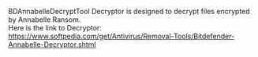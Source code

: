 BDAnnabelleDecryptTool Decryptor is designed to decrypt files encrypted by Annabelle Ransom.\
Here is the link to Decryptor:\
https://www.softpedia.com/get/Antivirus/Removal-Tools/Bitdefender-Annabelle-Decryptor.shtml
